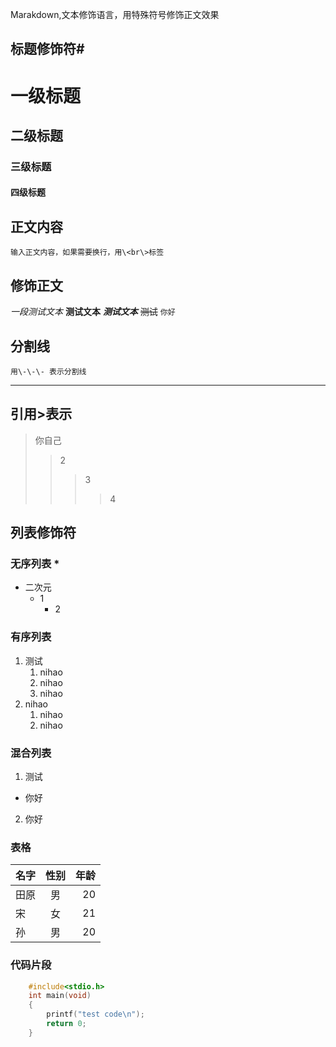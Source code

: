 Marakdown,文本修饰语言，用特殊符号修饰正文效果<br>
## 标题修饰符\#

# 一级标题
## 二级标题
### 三级标题
#### 四级标题


## 正文内容
	输入正文内容，如果需要换行，用\<br\>标签
## 修饰正文
*一段测试文本*
**测试文本**
***测试文本***
  ~~测试~~
`你好`
## 分割线
	用\-\-\- 表示分割线
---
## 引用\>表示
> 你自己
>> 2
>>> 3
>>>> 4
## 列表修饰符
### 无序列表 \*
* 二次元
  * 1
    * 2
### 有序列表
1. 测试
   1. nihao
   2. nihao
   3. nihao
2. nihao
   1. nihao
   2. nihao
### 混合列表
1. 测试
  * 你好
   2. 你好
### 表格 
名字|性别|年龄
--|:--:|--:
田原|男|20
宋|女|21
孙|男|20
### 代码片段
```c
	#include<stdio.h>
	int main(void)
	{
		printf("test code\n");
		return 0;
	}
```

